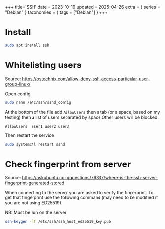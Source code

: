 +++
title='SSH'
date = 2023-10-19
updated = 2025-04-26
extra = { series = "Debian" }
taxonomies = { tags = ["Debian"] }
+++

# Install

```sh
sudo apt install ssh
```

# Whitelisting users

Source: <https://ostechnix.com/allow-deny-ssh-access-particular-user-group-linux/>

Open config

```sh
sudo nano /etc/ssh/sshd_config
```

At the bottom of the file add `AllowUsers` then a tab (or a space, based on my testing) then a list of users separated
by space
Other users will be blocked.

```
AllowUsers  user1 user2 user3
```

Then restart the service

```sh
sudo systemctl restart sshd
```

# Check fingerprint from server

Source: <https://askubuntu.com/questions/76337/where-is-the-ssh-server-fingerprint-generated-stored>

When connecting to the server you are asked to verify the fingerprint.
To get that fingerprint use the following command (may need to be modified if you are not using ED25519).

NB: Must be run on the server

```sh
ssh-keygen -lf /etc/ssh/ssh_host_ed25519_key.pub
```
